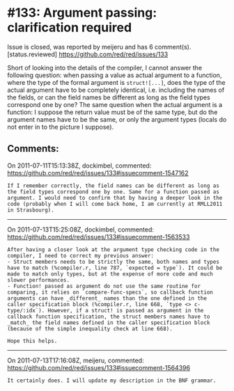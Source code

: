 
#133: Argument passing: clarification required
================================================================================
Issue is closed, was reported by meijeru and has 6 comment(s).
[status.reviewed]
<https://github.com/red/red/issues/133>

Short of looking into the details of the compiler, I cannot answer the following question: when passing a value as actual argument to a function, where the type of the formal argument is `struct![...]`, does the type of the actual argument have to be completely identical, i.e. including the names of the fields, or can the field names be different as long as the field types correspond one by one? The same question when the actual argument is a function: I suppose the return value must be of the same type, but do the argument names have to be the same, or only the argument types (locals do not enter in to the picture I suppose). 



Comments:
--------------------------------------------------------------------------------

On 2011-07-11T15:13:38Z, dockimbel, commented:
<https://github.com/red/red/issues/133#issuecomment-1547162>

    If I remember correctly, the field names can be different as long as the field types correspond one by one. Same for a function passed as argument. I would need to confirm that by having a deeper look in the code (probably when I will come back home, I am currently at RMLL2011 in Strasbourg).

--------------------------------------------------------------------------------

On 2011-07-13T15:25:08Z, dockimbel, commented:
<https://github.com/red/red/issues/133#issuecomment-1563533>

    After having a closer look at the argument type checking code in the compiler, I need to correct my previous answer:
    - Struct members needs to be strictly the same, both names and types have to match (%compiler.r, line 787, `expected = type`). It could be made to match only types, but at the expense of more code and much slower performances.
    - Function! passed as argument do not use the same routine for comparing, it relies on `compare-func-specs`, so callback function arguments can have _different_ names than the one defined in the caller specification block (%compiler.r, line 668, `type <> c-type/:idx`). However, if a struct! is passed as argument in the callback function specification, the struct members names have to _match_ the field names defined in the caller specification block (because of the simple inequality check at line 668).
    
    Hope this helps.

--------------------------------------------------------------------------------

On 2011-07-13T17:16:08Z, meijeru, commented:
<https://github.com/red/red/issues/133#issuecomment-1564396>

    It certainly does. I will update my description in the BNF grammar.

